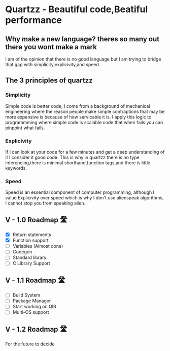# Quartzz -  Beautiful code,Beatiful performance



## Why make a new language? theres so many out there you wont make a mark  

I am of the opinion that there is no good language but I am trying to bridge that gap with simplicity,explicivity,and speed.

## The 3 principles of quartzz
### Simplicity
Simple code is better code, I come from a background of mechanical engineering where the reason people make simple contraptions that may be more expensive is because of how servicable it is. I apply this logic to programmming where simple code is scalable code that when fails you can pinpoint what fails.
### Explicivity
If I can look at your code for a few minutes and get a deep understanding of it I consider it good code. This is why in quartzz there is no type inferencing,there is minimal shorthand,function tags,and there is little keywords.
### Speed
Speed is an essential component of computer programming, although I value Explicivity over speed which is why I don't use alienspeak algorithms, I cannot stop you from speaking alien.

## V - 1.0 Roadmap 🛣
 - [x] Return statements
 - [x] Function support
 - [ ] Variables (Almost done)
 - [ ] Codegen
 - [ ] Standard library
 - [ ] C Library Support
## V - 1.1 Roadmap 🛣
 - [ ] Build System
 - [ ] Package Manager
 - [ ] Start working on QIR
 - [ ] Multi-OS support
## V - 1.2 Roadmap 🛣
  For the future to decide
